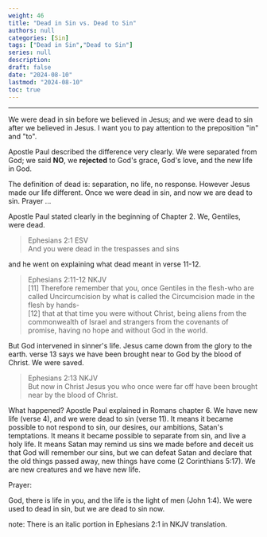```yaml
---
weight: 46
title: "Dead in Sin vs. Dead to Sin"
authors: null
categories: [Sin]
tags: ["Dead in Sin","Dead to Sin"]
series: null
description: 
draft: false
date: "2024-08-10"
lastmod: "2024-08-10"
toc: true
---
```





<!--more-->
-----

We were dead in sin before we believed in Jesus; and we were dead to sin after we believed in Jesus.  I want you to pay attention to the preposition "in" and "to".  

Apostle Paul described the difference very clearly.  We were separated from God; we said <b>NO</b>, we <b>rejected</b> to God's grace, God's love, and the new life in God.

The definition of dead is: separation, no life, no response.  However Jesus made our life different.  Once we were dead in sin, and now we are dead to sin.  Prayer ...

Apostle Paul stated clearly in the beginning of Chapter 2. We, Gentiles, were dead.
> Ephesians 2:1 ESV  
And you were dead in the trespasses and sins

and he went on explaining what dead meant in verse 11-12.  
> Ephesians 2:11-12 NKJV  
[11] Therefore remember that you, once Gentiles in the flesh-who are called Uncircumcision by what is called the Circumcision made in the flesh by hands-   
[12] that at that time you were without Christ, being aliens from the commonwealth of Israel and strangers from the covenants of promise, having no hope and without God in the world.

But God intervened in sinner's life. Jesus came down from the glory to the earth.  verse 13 says we have been brought near to God by the blood of Christ.  We were saved.  
> Ephesians 2:13 NKJV  
But now in Christ Jesus you who once were far off have been brought near by the blood of Christ.

What happened?  Apostle Paul explained in Romans chapter 6.  We have new life (verse 4), and we were dead to sin (verse 11).  It means it became possible to not respond to sin, our desires, our ambitions, Satan's temptations. It means it became possible to separate from sin, and live a holy life.  It means Satan may remind us sins we made before and deceit us that God will remember our sins, but we can defeat Satan and declare that the old things passed away, new things have come (2 Corinthians 5:17).  We are new creatures and we have new life.

Prayer:

God, there is life in you, and the life is the light of men (John 1:4).  We were used to dead in sin, but we are dead to sin now.



note: There is an italic portion in Ephesians 2:1 in NKJV translation.



